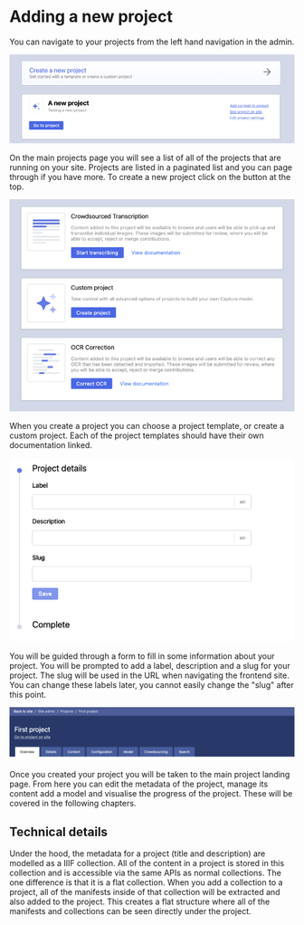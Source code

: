 # Adding a new project

You can navigate to your projects from the left hand navigation in the admin.

![](<../../.gitbook/assets/Screenshot 2022-03-01 at 10.22.21.png>)

On the main projects page you will see a list of all of the projects that are running on your site. Projects are listed in a paginated list and you can page through if you have more. To create a new project click on the button at the top.

![](<../../.gitbook/assets/Screenshot 2022-03-01 at 10.23.28.png>)

When you create a project you can choose a project template, or create a custom project. Each of the project templates should have their own documentation linked.

![](<../../.gitbook/assets/Screenshot 2022-03-01 at 10.24.18.png>)

You will be guided through a form to fill in some information about your project. You will be prompted to add a label, description and a slug for your project. The slug will be used in the URL when navigating the frontend site. You can change these labels later, you cannot easily change the "slug" after this point.

![](<../../.gitbook/assets/Screenshot 2021-05-06 at 17.22.08.png>)

Once you created your project you will be taken to the main project landing page. From here you can edit the metadata of the project, manage its content add a model and visualise the progress of the project. These will be covered in the following chapters.

## Technical details

Under the hood, the metadata for a project (title and description) are modelled as a IIIF collection. All of the content in a project is stored in this collection and is accessible via the same APIs as normal collections. The one difference is that it is a flat collection. When you add a collection to a project, all of the manifests inside of that collection will be extracted and also added to the project. This creates a flat structure where all of the manifests and collections can be seen directly under the project.
